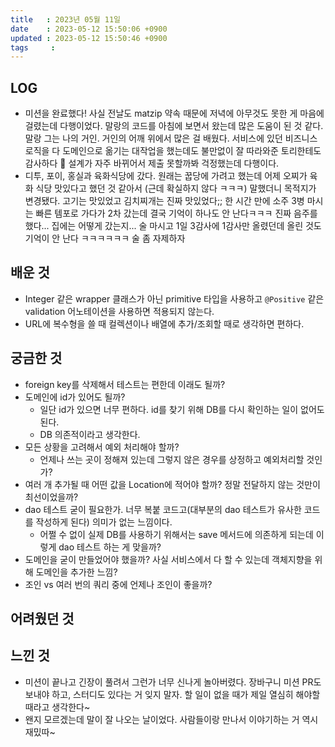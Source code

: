 ```yaml
---
title   : 2023년 05월 11일
date    : 2023-05-12 15:50:06 +0900
updated : 2023-05-12 15:50:46 +0900
tags     : 
---
```

## LOG
- 미션을 완료했다! 사실 전날도 matzip 약속 때문에 저녁에 아무것도 못한 게 마음에 걸렸는데 다행이었다. 말랑의 코드를 아침에 보면서 왔는데 많은 도움이 된 것 같다. 말랑 그는 나의 거인. 거인의 어깨 위에서 많은 걸 배웠다. 서비스에 있던 비즈니스 로직을 다 도메인으로 옮기는 대작업을 했는데도 불만없이 잘 따라와준 토리한테도 감사하다 🥹 설계가 자주 바뀌어서 제출 못할까봐 걱정했는데 다행이다.
- 디투, 포이, 홍실과 육화식당에 갔다. 원래는 꿉당에 가려고 했는데 어제 오찌가 육화 식당 맛있다고 했던 것 같아서 (근데 확실하지 않다 ㅋㅋㅋ) 말했더니 목적지가 변경됐다. 고기는 맛있었고 김치찌개는 진짜 맛있었다;; 한 시간 만에 소주 3병 마시는 빠른 템포로 가다가 2차 갔는데 결국 기억이 하나도 안 난다ㅋㅋㅋ 진짜 음주를 했다... 집에는 어떻게 갔는지... 술 마시고 1일 3감사에 1감사만 올렸던데 올린 것도 기억이 안 난다 ㅋㅋㅋㅋㅋㅋ 술 좀 자제하자

## 배운 것
- Integer 같은 wrapper 클래스가 아닌 primitive 타입을 사용하고 `@Positive` 같은 validation 어노테이션을 사용하면 적용되지 않는다.
- URL에 복수형을 쓸 때 컬렉션이나 배열에 추가/조회할 때로 생각하면 편하다.

## 궁금한 것
- foreign key를 삭제해서 테스트는 편한데 이래도 될까?
- 도메인에 id가 있어도 될까?
	- 일단 id가 있으면 너무 편하다. id를 찾기 위해 DB를 다시 확인하는 일이 없어도 된다.
	- DB 의존적이라고 생각한다.
- 모든 상황을 고려해서 예외 처리해야 할까?
	- 언제나 쓰는 곳이 정해져 있는데 그렇지 않은 경우를 상정하고 예외처리할 것인가?
- 여러 개 추가될 때 어떤 값을 Location에 적어야 할까? 정말 전달하지 않는 것만이 최선이었을까?
- dao 테스트 굳이 필요한가. 너무 복붙 코드고(대부분의 dao 테스트가 유사한 코드를 작성하게 된다) 의미가 없는 느낌이다.
	- 어쩔 수 없이 실제 DB를 사용하기 위해서는 save 메서드에 의존하게 되는데 이렇게 dao 테스트 하는 게 맞을까?
- 도메인을 굳이 만들었어야 했을까? 사실 서비스에서 다 할 수 있는데 객체지향을 위해 도메인을 추가한 느낌?
- 조인 vs 여러 번의 쿼리 중에 언제나 조인이 좋을까?

## 어려웠던 것

## 느낀 것
- 미션이 끝나고 긴장이 풀려서 그런가 너무 신나게 놀아버렸다. 장바구니 미션 PR도 보내야 하고, 스터디도 있다는 거 잊지 말자. 할 일이 없을 때가 제일 열심히 해야할 때라고 생각한다~
- 왠지 모르겠는데 말이 잘 나오는 날이었다. 사람들이랑 만나서 이야기하는 거 역시 재밌따~